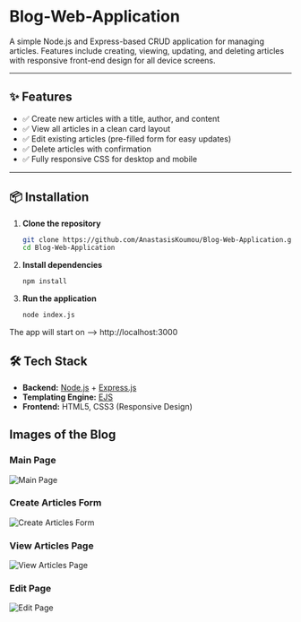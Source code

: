 # Blog-Web-Application
A simple Node.js and Express-based CRUD application for managing articles. Features include creating, viewing, updating, and deleting articles with responsive front-end design for all device screens.

---

## ✨ Features  
- ✅ Create new articles with a title, author, and content  
- ✅ View all articles in a clean card layout  
- ✅ Edit existing articles (pre-filled form for easy updates)  
- ✅ Delete articles with confirmation  
- ✅ Fully responsive CSS for desktop and mobile  

---

## 📦 Installation  

1. **Clone the repository**  
   ```bash
   git clone https://github.com/AnastasisKoumou/Blog-Web-Application.git
   cd Blog-Web-Application
2. **Install dependencies**
   ```bash
   npm install
3. **Run the application**
   ```bash
   node index.js

The app will start on --> http://localhost:3000

## 🛠 Tech Stack  

- **Backend:** [Node.js](https://nodejs.org/) + [Express.js](https://expressjs.com/)  
- **Templating Engine:** [EJS](https://ejs.co/)  
- **Frontend:** HTML5, CSS3 (Responsive Design)  

## Images of the Blog

### Main Page
![Main Page](https://github.com/user-attachments/assets/250cefe6-f298-476a-8dbe-fbf1e3fdfb68)

### Create Articles Form
![Create Articles Form](https://github.com/user-attachments/assets/f9d60884-5dc8-4dd4-80ed-eec376ce22c5)

### View Articles Page
![View Articles Page](https://github.com/user-attachments/assets/79719649-55be-43ca-b7dc-ba0bc6d9b84e)

### Edit Page
![Edit Page](https://github.com/user-attachments/assets/a2bebfbc-2548-4768-8d2d-af1a32eefc7f)


